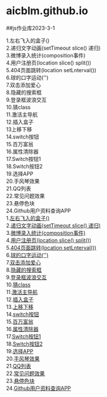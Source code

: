 # aicblm.github.io

##js作业库2023-3-1

<ul>

</ul>
1.左右飞入的盒子()<br>
2.递归文字动画(setTimeout slice() 递归)<br>
3.微博录入统计(composition事件)<br>
4.用户注册页(location slice() split())<br>
5.404页面跳转(location setLnterval())<br>
6.球的口字运动('')<br>
7.双击添加爱心<br>
8.隐藏的搜索框<br>
9.登录框波浪交互<br>
10.猜class<br>
11.激活主导航<br>
12.插入盒子<br>
13上移下移<br>
14.switch按钮<br>
15.百万富翁<br>
16.属性清除器<br>
17.Switch按钮1<br>
18.Switch按钮2<br>
19.选择APP<br>
20.手风琴效果<br>
21.QQ列表<br>
22.常见问题效果<br>
23.悬停色块<br>
24.Github用户资料查询APP<br>
1.<a href="./homework/1-左右飞入的盒子.html">左右飞入的盒子()</a><br>
2.<a href="./homework/2-T定时器.html">递归文字动画(setTimeout slice() 递归)</a><br>
3.<a href="./homework/3-微博录入框.html">微博录入统计(composition事件)</a><br>
4.<a href="./homework/4-注册用户/1.html">用户注册页(location slice() split())</a><br>
5.<a href="./homework/5-404页面跳转.html">404页面跳转(location setLnterval())</a><br>
6.<a href="./homework/6-口字移动/">球的口字运动('')</a><br>
7.<a href="./homework/7-双击添加爱心/1-双击添加爱心.html" target="_blank">双击添加爱心</a><br>
8.<a href="" class="not">隐藏的搜索框</a><br>
9.<a href="" class="not">登录框波浪交互</a><br>
10.<a href="./homework/10-猜class名.html">猜class</a><br>
11.<a href="./homework/11-激活菜单.html" class="half">激活主导航</a><br>
12.<a href="./homework/12-插入相邻盒子.html">插入盒子</a><br>
13.<a href="./homework/13-上下菜单.html">上移下移</a><br>
14.<a href="./homework/14-switch按钮.html">switch按钮</a><br>
15.<a href="./homework/15-百万富翁.html">百万富翁</a><br>
16.<a href="./homework/16-属性自动清除.html">属性清除器</a><br>
17.<a href="./homework/17-Switch按钮1.html" target="_blank">Switch按钮1</a><br>
18.<a href="./homework/18-Switch按钮2.html" target="_blank">Switch按钮2</a><br>
19.<a href="" class="not">选择APP</a><br>
20.<a href="./homework/20-手风琴.html" target="_blank">手风琴效果</a><br>
21.<a href="" class="not">QQ列表</a><br>
22.<a href="" class="not">常见问题效果</a><br>
23.<a href="./homework/23-悬停色块.html">悬停色块</a><br>
24.<a href="./homework/24-github.html">Github用户资料查询APP</a><br>

